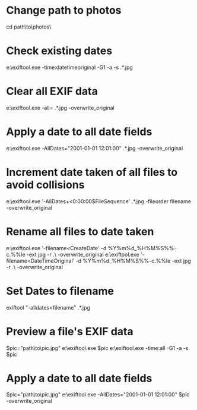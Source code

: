 # Change path to photos
cd path\to\photos\

# Check existing dates
e:\exiftool.exe -time:datetimeoriginal -G1 -a -s .\*.jpg

# Clear all EXIF data
e:\exiftool.exe -all= .\*.jpg -overwrite_original

# Apply a date to all date fields
e:\exiftool.exe -AllDates="2001-01-01 12:01:00" .\*.jpg -overwrite_original

# Increment date taken of all files to avoid collisions
e:\exiftool.exe '-AllDates+<0:00:00$FileSequence' .\*.jpg -fileorder filename -overwrite_original

# Rename all files to date taken
e:\exiftool.exe '-filename<CreateDate' -d %Y%m%d_%H%M%S%%-c.%%le -ext jpg -r .\ -overwrite_original
e:\exiftool.exe '-filename<DateTimeOriginal' -d %Y%m%d_%H%M%S%%-c.%%le -ext jpg -r .\ -overwrite_original

# Set Dates to filename
exiftool "-alldates<filename" .\*.jpg

# Preview a file's EXIF data
$pic="path\to\pic.jpg"
e:\exiftool.exe $pic
e:\exiftool.exe -time:all -G1 -a -s $pic

# Apply a date to all date fields
$pic="path\to\pic.jpg"
e:\exiftool.exe -AllDates="2001-01-01 12:01:00" $pic -overwrite_original